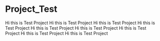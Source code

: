 # Project_Test
Hi this is Test Project
Hi this is Test Project
Hi this is Test Project
Hi this is Test Project
Hi this is Test Project
Hi this is Test Project
Hi this is Test Project
Hi this is Test Project
Hi this is Test Project

